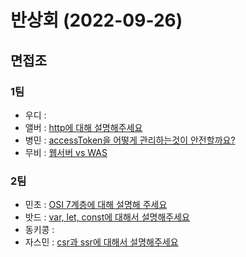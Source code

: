 # 반상회 (2022-09-26)

## 면접조
### 1팀
- 우디 : []()
- 앨버 : [http에 대해 설명해주세요](https://github.com/woowacourse-study/2022-woowahan-bansanghwe/discussions/96)
- 병민 : [accessToken을 어떻게 관리하는것이 안전할까요?](https://github.com/woowacourse-study/2022-woowahan-bansanghwe/discussions/97)
- 무비 : [웹서버 vs WAS](https://github.com/woowacourse-study/2022-woowahan-bansanghwe/discussions/99)

### 2팀
- 민초 : [OSI 7계층에 대해 설명해 주세요](https://github.com/woowacourse-study/2022-woowahan-bansanghwe/discussions/95)
- 밧드 : [var, let, const에 대해서 설명해주세요](https://github.com/woowacourse-study/2022-woowahan-bansanghwe/discussions/98)
- 동키콩 : []()
- 자스민 : [csr과 ssr에 대해서 설명해주세요](https://github.com/woowacourse-study/2022-woowahan-bansanghwe/discussions/100)
